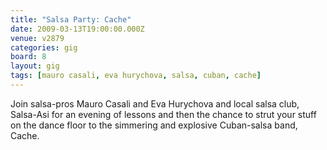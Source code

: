 ```yaml
---
title: "Salsa Party: Cache"
date: 2009-03-13T19:00:00.000Z
venue: v2879
categories: gig
board: 8
layout: gig
tags: [mauro casali, eva hurychova, salsa, cuban, cache]
---
```

Join salsa-pros Mauro Casali and Eva Hurychova and local salsa club, Salsa-Asi for an evening of lessons and then the chance to strut your stuff on the dance floor to the simmering and explosive Cuban-salsa band, Cache.